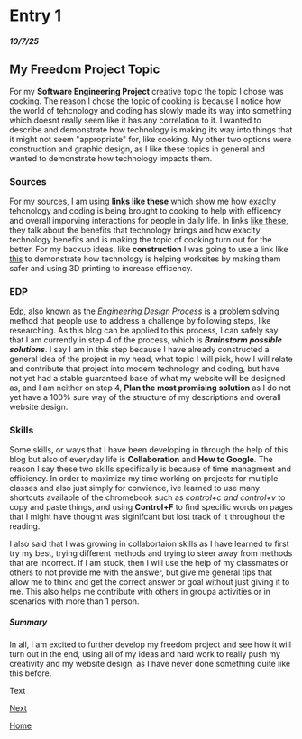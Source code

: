 # Entry 1
##### 10/7/25
## My Freedom Project Topic
For my **Software Engineering Project** creative topic the topic I chose was cooking. The reason I chose the topic of cooking is because I notice how the world of tehcnology and coding has slowly made its way into something which doesnt really seem like it has any correlation to it. I wanted to describe and demonstrate how technology is making its way into things that it might not seem "appropriate" for, like cooking. My other two options were construction and graphic design, as I like these topics in general and wanted to demonstrate how technology impacts them.

### Sources
For my sources, I am using **[links like these](https://kosciuskoconnect.com/blog/how-technology-is-changing-the-way-we-cook/)** which show me how exaclty tehcnology and coding is being brought to cooking to help with efficency and overall imporving interactions for people in daily life. In links [like these](https://ajeanneinthekitchen.com/2024/03/06/cooking-with-technology/), they talk about the benefits that technology brings and how exaclty technology benefits and is making the topic of cooking turn out for the better. For my backup ideas, like **construction** I was going to use a link like [this](https://www.rhumbix.com/blog/how-technology-in-construction-is-revolutionizing-the-industry) to demonstrate how technology is helping worksites by making them safer and using 3D printing to increase efficency.

### EDP 
Edp, also known as the _Engineering Design Process_ is a problem solving method that people use to address a challenge by following steps, like researching. As this blog can be applied to this process, I can safely say that I am currently in step 4 of the process, which is **_Brainstorm possible solutions_**. 
I say I am in this step because I have already constructed a general idea of the project in my head, what topic I will pick, how I will relate and contribute that project into modern technology and coding, but have not yet had a stable guaranteed base of what my website will be designed as, and I am neither on step 4, **Plan the most promising solution**
as I do not yet have a 100% sure way of the structure of my descriptions and overall website design.

### Skills

Some skills, or ways that I have been developing in through the help of this blog but also of everyday life is **Collaboration** and **How to Google**. The reason I say these two skills specifically is because of time managment and efficiency. In order to maximize my time working on projects for multiple classes and also just simply for convience, ive learned to use many shortcuts available of the chromebook such as _control+c and control+v_ to copy and paste things, and using **Control+F** to find specific words on pages that I might have thought was siginifcant but lost track of it throughout the reading. 

I also said that I was growing in collabortaion skills as I have learned to first try my best, trying different methods and trying to steer away from methods that are incorrect. If I am stuck, then I will use the help of my classmates or others to not provide me with the answer, but give me general tips that allow me to think and get the correct answer or goal without just giving it to me. This also helps me contribute with others in groupa activities or in scenarios with more than 1 person.

##### Summary

In all, I am excited to further develop my freedom project and see how it will turn out in the end, using all of my ideas and hard work to really push my creativity and my website design, as I have never done something quite like this before.



Text

[Next](entry02.md)

[Home](../README.md)
